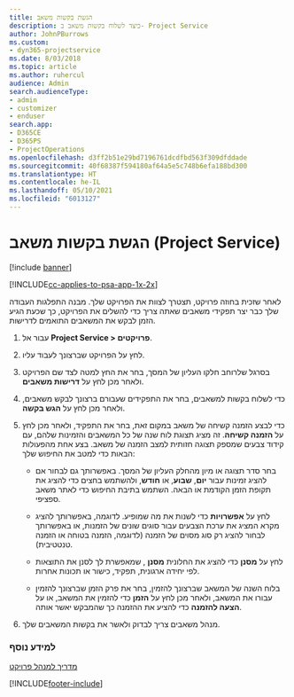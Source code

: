 ```yaml
---
title: הגשת בקשות משאב
description: כיצד לשלוח בקשות משאב ב- Project Service
author: JohnPBurrows
ms.custom:
- dyn365-projectservice
ms.date: 8/03/2018
ms.topic: article
ms.author: ruhercul
audience: Admin
search.audienceType:
- admin
- customizer
- enduser
search.app:
- D365CE
- D365PS
- ProjectOperations
ms.openlocfilehash: d3ff2b51e29bd7196761dcdfbd563f309dfddade
ms.sourcegitcommit: 40f68387f594180af64a5e5c748b6efa188bd300
ms.translationtype: HT
ms.contentlocale: he-IL
ms.lasthandoff: 05/10/2021
ms.locfileid: "6013127"
---
```

# <a name="submit-resource-requests-project-service"></a>הגשת בקשות משאב (Project Service)

[!include [banner](../includes/psa-now-project-operations.md)]

[!INCLUDE[cc-applies-to-psa-app-1x-2x](../includes/cc-applies-to-psa-app-1x-2x.md)]

לאחר שזכית בחוזה פרויקט, תצטרך לצוות את הפרויקט שלך. מבנה התפלגות העבודה שלך כבר יצר תפקידי משאבים שאתה צריך כדי להשלים את הפרויקט, כך שכעת הגיע הזמן לבקש את המשאבים התואמים לדרישות.  
  
1.  עבור אל **Project Service > פרויקטים**.  
  
2.  לחץ על הפרויקט שברצונך לעבוד עליו.  
  
3.  בסרגל שלרוחב חלקו העליון של המסך, בחר את החץ למטה לצד שם הפרויקט ולאחר מכן לחץ על **דרישות משאבים**.  
  
4.  כדי לשלוח בקשות למשאבים, בחר את התפקידים שעבורם ברצונך לבקש משאבים, ולאחר מכן לחץ על **הגש בקשה**.  
  
5.  כדי לבצע הזמנה קשיחה של משאב במקום זאת, בחר את התפקיד, ולאחר מכן לחץ על **הזמנה קשיחה**. זה מציג תצוגת לוח שנה של כל המשאבים והזמינות שלהם, עם קידוד צבעים שמספק תצוגה חזותית למצב הזמנה של משאב. בצע אחת מהפעולות הבאות כדי למטב את החיפוש שלך:  
  
    -   בחר סדר תצוגה או מיון מהחלק העליון של המסך. באפשרותך גם לבחור אם להציג זמינות עבור **יום**, **שבוע**, או **חודש**, ולהשתמש בחצים כדי להציג את תקופת הזמן הקודמת או הבאה. השתמש בתיבת החיפוש כדי לאתר משאב ספציפי.  
  
    -   לחץ על **אפשרויות** כדי לשנות את מה שמופיע. לדוגמה, באפשרותך להציג מקרא המציג את ערכת הצבעים עבור סוגים שונים של הזמנות, או באפשרותך לבחור להציג רק סוג מסוים של הזמנה (לדוגמה, הזמנה בטוחה או הזמנה טנטטיבית‬‬).  
  
    -   לחץ על **מסנן** כדי להציג את החלונית **מסנן** , שמאפשרת לך לסנן את התוצאות לפי יחידה ארגונית, תפקיד, כישור או תכונות אחרות.  
  
    -   בלוח השנה של המשאב שברצונך להזמין, בחר את פרק הזמן שברצונך להזמין עבורו את המשאב, ולאחר מכן לחץ על **הזמן** כדי להזמין את המשאב, או על **הצעה להזמנה** כדי להציע את ההזמנה כך שהמבקש יאשר אותה.  
  
6.  מנהל משאבים צריך לבדוק ולאשר את בקשות המשאבים שלך.  
  
### <a name="see-also"></a>למידע נוסף  
 [מדריך למנהל פרויקט](../psa/project-manager-guide.md)


[!INCLUDE[footer-include](../includes/footer-banner.md)]